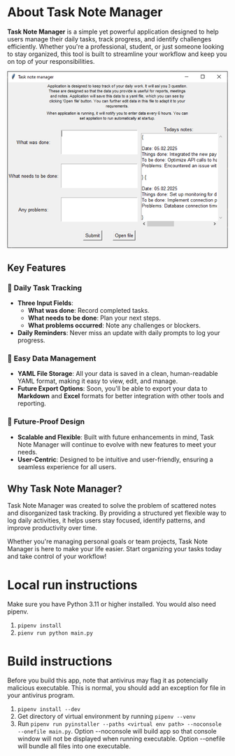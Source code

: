 # About Task Note Manager

**Task Note Manager** is a simple yet powerful application designed to help users manage their daily tasks, track progress, and identify challenges efficiently. Whether you're a professional, student, or just someone looking to stay organized, this tool is built to streamline your workflow and keep you on top of your responsibilities.

![ui screenshot](resources/ui.png "UI Screenshot")

## Key Features

### 📝 **Daily Task Tracking**
- **Three Input Fields**:  
  - **What was done**: Record completed tasks.  
  - **What needs to be done**: Plan your next steps.  
  - **What problems occurred**: Note any challenges or blockers.  
- **Daily Reminders**: Never miss an update with daily prompts to log your progress.

### 💾 **Easy Data Management**
- **YAML File Storage**: All your data is saved in a clean, human-readable YAML format, making it easy to view, edit, and manage.  
- **Future Export Options**: Soon, you'll be able to export your data to **Markdown** and **Excel** formats for better integration with other tools and reporting.

### 🚀 **Future-Proof Design**
- **Scalable and Flexible**: Built with future enhancements in mind, Task Note Manager will continue to evolve with new features to meet your needs.  
- **User-Centric**: Designed to be intuitive and user-friendly, ensuring a seamless experience for all users.

## Why Task Note Manager?
Task Note Manager was created to solve the problem of scattered notes and disorganized task tracking. By providing a structured yet flexible way to log daily activities, it helps users stay focused, identify patterns, and improve productivity over time.

Whether you're managing personal goals or team projects, Task Note Manager is here to make your life easier. Start organizing your tasks today and take control of your workflow!

# Local run instructions

Make sure you have Python 3.11 or higher installed. You would also need pipenv.

1. `pipenv install`
2. `pienv run python main.py`

# Build instructions

Before you build this app, note that antivirus may flag it as potencially malicious executable. This is normal, you should add an exception for file in your antivirus program.

1. `pipenv install --dev`
2. Get directory of virtual environment by running `pipenv --venv`
3. Run `pipenv run pyinstaller --paths <virtual env path> --noconsole --onefile main.py`. Option --noconsole will build app so that console window will not be displayed when running executable. Option --onefile will bundle all files into one executable. 